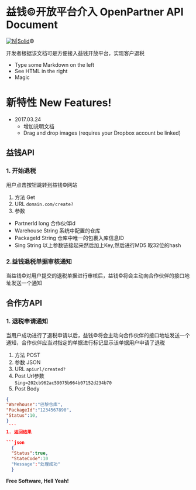# 益钱&copy;开放平台介入 OpenPartner API Document

[![N|Solid](https://www.cnyto.me/resources/images/logo.png)](https://partner.cnyto.me)&copy;

开发者根据该文档可是方便接入益钱开放平台，实现客户退税
  - Type some Markdown on the left
  - See HTML in the right
  - Magic

# 
# 新特性 New Features!
- 2017.03.24
  - 增加说明文档 
  - Drag and drop images (requires your Dropbox account be linked)

## 益钱API



### 1. 开始退税
 用户点击按钮跳转到益钱&copy;网站

 1. 方法 Get
 2. URL `domain.com/create?`
 2. 参数  
  - PartnerId long 合作伙伴id
  - Warehouse String 系统中配置的仓库
  - PackageId String 仓库中唯一的包裹入库信息ID
  - Sing String   以上参数链接起来然后加上Key,然后进行MD5 取32位的hash
 
 

   
### 2.益钱退税单据审核通知  
 当益钱&copy;对用户提交的退税单据进行审核后，益钱&copy;将会主动向合作伙伴的接口地址发送一个通知



## 合作方API

### 1. 退税申请通知
 当用户成功进行了退税申请以后，益钱&copy;将会主动向合作伙伴的接口地址发送一个通知，合作伙伴应当对指定的单据进行标记显示该单据用户申请了退税
	 
 1. 方法 POST
 1. 参数 JSON
 2. URL `apiurl/created?`
 1. Post Url参数  
   `Sing=202cb962ac59075b964b07152d234b70`  
 1. Post Body  
  
  ```json
  {
  "Warehouse":"巴黎仓库",
  "PackageId":"1234567890",
  "Status":10,
 }
  ```  
 1. 返回结果  
 
 ```json
	{
	"Status":true,
	"StateCode":10
	"Message":"处理成功"
	}
  ```  	

 
**Free Software, Hell Yeah!**
